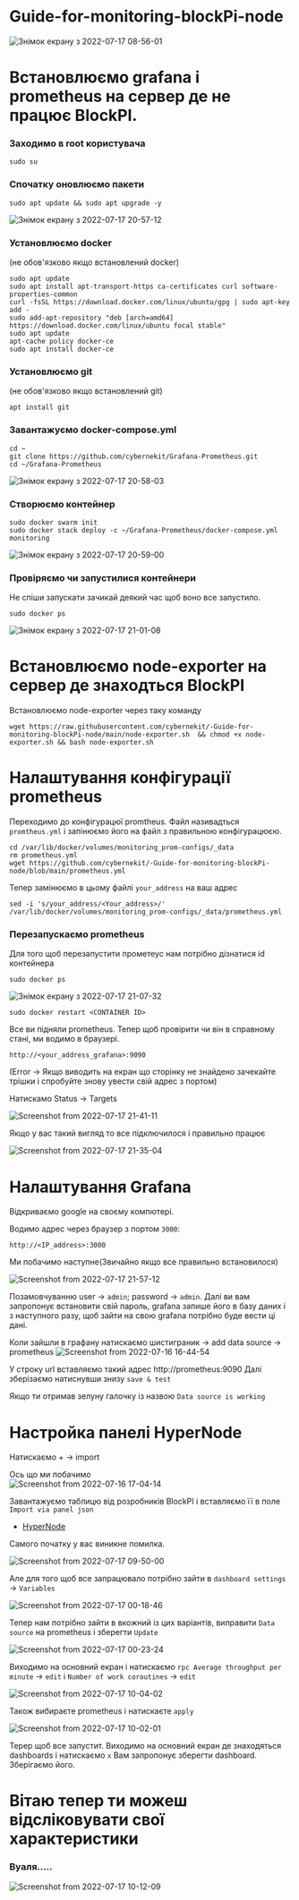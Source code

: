 # Guide-for-monitoring-blockPi-node


![Знімок екрану з 2022-07-17 08-56-01](https://user-images.githubusercontent.com/102728347/179419628-7525b62a-1c7c-4729-a298-cd53b17e3ad5.png)


# Встановлюємо grafana і prometheus на сервер де не працює BlockPI.

### Заходимо в root користувача
```
sudo su

```

### Спочатку оновлюємо пакети
```
sudo apt update && sudo apt upgrade -y

```
![Знімок екрану з 2022-07-17 20-57-12](https://user-images.githubusercontent.com/102728347/179419501-e4e929f5-8865-441b-95d2-da789601523a.png)

### Установлюємо docker
(не обов'язково якщо встановлений docker)
```
sudo apt update
sudo apt install apt-transport-https ca-certificates curl software-properties-common
curl -fsSL https://download.docker.com/linux/ubuntu/gpg | sudo apt-key add -
sudo add-apt-repository "deb [arch=amd64] https://download.docker.com/linux/ubuntu focal stable"
sudo apt update
apt-cache policy docker-ce
sudo apt install docker-ce

```
### Установлюємо git
(не обов'язково якщо встановлений git)
```
apt install git

```

### Завантажуємо docker-compose.yml
```
cd ~
git clone https://github.com/cybernekit/Grafana-Prometheus.git
cd ~/Grafana-Prometheus

```
![Знімок екрану з 2022-07-17 20-58-03](https://user-images.githubusercontent.com/102728347/179419552-96119570-2bc5-41e1-9885-fbddb1e1b22d.png)

### Створюємо контейнер
```
sudo docker swarm init
sudo docker stack deploy -c ~/Grafana-Prometheus/docker-compose.yml monitoring

```

![Знімок екрану з 2022-07-17 20-59-00](https://user-images.githubusercontent.com/102728347/179419593-96511073-ddc2-4763-8e84-032b8efff263.png)


### Провіряємо чи запустилися контейнери
Не спіши запускати зачикай деякий час щоб воно все запустило.

```
sudo docker ps

```

![Знімок екрану з 2022-07-17 21-01-08](https://user-images.githubusercontent.com/102728347/179419606-c73204ba-3eac-46db-bdf7-f26d2d786a31.png)

 
# Встановлюємо node-exporter на сервер де знаходться BlockPI
Встановлюємо node-exporter через таку команду
```
wget https://raw.githubusercontent.com/cybernekit/-Guide-for-monitoring-blockPi-node/main/node-exporter.sh  && chmod +x node-exporter.sh && bash node-exporter.sh

```


# Налаштування конфігурації prometheus
Переходимо до конфігурацюї promtheus. Файл називадться `promtheus.yml` і запінюємо його на файл з правильною конфігурацюєю.
```
cd /var/lib/docker/volumes/monitoring_prom-configs/_data
rm prometheus.yml
wget https://github.com/cybernekit/-Guide-for-monitoring-blockPi-node/blob/main/prometheus.yml

```

Тепер замінюємо в цьому файлі `your_address` на ваш адрес
```
sed -i 's/your_address/<Your_address>/' /var/lib/docker/volumes/monitoring_prom-configs/_data/prometheus.yml
```
### Перезапускаємо prometheus
Для того щоб перезапустити прометеус нам потрібно дізнатися id контейнера
```
sudo docker ps

```
![Знімок екрану з 2022-07-17 21-07-32](https://user-images.githubusercontent.com/102728347/179419613-5d30a29e-0927-4d8d-a89c-fac291d63473.png)

```
sudo docker restart <CONTAINER ID>
```
Все ви підняли prometheus. 
Тепер щоб провірити чи він в справному стані, ми водимо в браузері.
```
http://<your_address_grafana>:9090
```
(Error -> Якщо виводить на екран що сторінку не знайдено зачекайте трішки і спробуйте знову увести свій адрес з портом)

Натискамо Status -> Targets

![Screenshot from 2022-07-17 21-41-11](https://user-images.githubusercontent.com/59205554/179420255-daccece1-7331-46db-8c78-23782db8740b.png)

Якщо у вас такий вигляд то все підключилося і правильно працює 

![Screenshot from 2022-07-17 21-35-04](https://user-images.githubusercontent.com/59205554/179420112-7eab3fb3-e3fb-4bc7-9afb-b3537a66414f.png)

# Налаштування Grafana

Відкриваємо google на своєму компютері. 

Водимо адрес через браузер з портом `3000`:
```
http://<IP_address>:3000
```
Ми побачимо наступне(Звичайно якщо все правильно встановилося)

![Screenshot from 2022-07-17 21-57-12](https://user-images.githubusercontent.com/59205554/179420753-30f0d6cb-8ce1-4e19-b8a1-936aaa8ae384.png)

Позамовчуванню user -> `admin`; password -> `admin`.
Далі ви вам запропонує встановити свій пароль, grafana запише його в базу даних і з наступного разу, щоб зайти на свою grafana потрібно буде вести ці дані.

Коли зайшли в графану натискаємо шистиграник -> add data source -> prometheus
![Screenshot from 2022-07-16 16-44-54](https://user-images.githubusercontent.com/102728347/179357543-57fea3cc-e144-47c3-878a-d5f11790accf.png)

У строку url вставляємо такий адрес http://prometheus:9090
Далі зберізаємо натиснувши знизу `save & test`

Якщо ти отримав зелуну галочку із назвою
`Data source is working`

# Настройка панелі HyperNode

Натискаємо + -> import

Ось що ми побачимо  
![Screenshot from 2022-07-16 17-04-14](https://user-images.githubusercontent.com/102728347/179358209-ecd023cf-1ca3-47f9-82b5-5c20b5ceb039.png)

Завантажуємо таблицю від розробників BlockPI
і вставляємо її в поле `Import via panel json`

* [HyperNode](https://github.com/cybernekit/-Guide-for-monitoring-blockPi-node/blob/main/HyperNode.json)

Самого початку у вас виникне помилка.

![Screenshot from 2022-07-17 09-50-00](https://user-images.githubusercontent.com/102728347/179387475-215260fb-1f6f-441e-bfa2-f1c2a9c138f4.png)

Але для того щоб все запрацювало потрібно зайти в `dashboard settings` -> `Variables`

![Screenshot from 2022-07-17 00-18-46](https://user-images.githubusercontent.com/102728347/179372230-96412459-f16d-4c85-bd81-8710e044e1c5.png)

Тепер нам потрібно зайти в вкожний із цих варіантів, виправити `Data source` на prometheus і зберегти `Update`

![Screenshot from 2022-07-17 00-23-24](https://user-images.githubusercontent.com/102728347/179372346-c3cde8c1-49b6-45d0-ac90-1a5e42a37f67.png)

Виходимо на основний екран і натискаємо `rpc Average throughput per minute` -> `edit` і `Number of work coroutines` -> `edit`

![Screenshot from 2022-07-17 10-04-02](https://user-images.githubusercontent.com/102728347/179387810-94a4ed85-b060-489a-85f1-742c4fce159e.png)

Також вибираєте prometheus і натискаєте `apply`

![Screenshot from 2022-07-17 10-02-01](https://user-images.githubusercontent.com/102728347/179387822-0beeee9f-17e5-4d4b-80d7-e374235e6d8f.png)


Терер щоб все запустит. Виходимо на основний екран де знаходяться dashboards і натискаємо `x` 
Вам запропонує зберегти dashboard. 
Зберігаємо його.

# Вітаю тепер ти можеш відсліковувати свої характеристики
### Вуаля.....

![Screenshot from 2022-07-17 10-12-09](https://user-images.githubusercontent.com/102728347/179388047-a371b0ad-9ed4-4654-8da5-79d88c20aee2.png)

